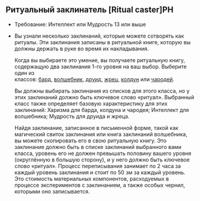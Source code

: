 ## Ритуальный заклинатель [Ritual caster]PH

- Требование: Интеллект или Мудрость 13 или выше
- Вы узнали несколько заклинаний, которые можете сотворять как ритуалы. Эти заклинания записаны в ритуальной книге, которую вы должны держать в руке во время их накладывания.

    Когда вы выбираете это умение, вы получаете ритуальную книгу, содержащую два заклинания 1-го уровня на ваш выбор. Выберите один из классов: [бард](https://dnd.su/spells/?search=&level=1&class=12%7C33&ritual=2), [волшебник](https://dnd.su/spells/?search=&level=1&class=21%7C40&ritual=2), [друид](https://dnd.su/spells/?search=&level=1&class=22%7C35&ritual=2), [жрец](https://dnd.su/spells/?search=&level=1&class=13%7C34&ritual=2), [колдун](https://dnd.su/spells/?search=&level=1&class=20%7C39&ritual=2) или [чародей](https://dnd.su/spells/?search=&level=1&class=19%7C38&ritual=2).
    
    Вы должны выбирать заклинания из списков для этого класса, но у этих заклинаний должно быть ключевое слово «ритуал». Выбранный класс также определяет базовую характеристику для этих заклинаний: Харизма для барда, колдуна и чародея; Интеллект для волшебника; Мудрость для друида и жреца.
    
    Найдя заклинание, записанное в письменной форме, такой как магический свиток заклинания или книга заклинаний волшебника, вы можете скопировать его в свою ритуальную книгу. Это заклинание должно быть в списке заклинаний выбранного вами класса, уровень его не должен превышать половину вашего уровня (округлённую в большую сторону), и у него должно быть ключевое слово «ритуал». Процесс переписывания занимает по 2 часа за каждый уровень заклинания и стоит по 50 зм за каждый уровень. Это стоимость материальных компонентов, расходуемых в процессе экспериментов с заклинанием, а также особых чернил, которыми оно записывается.